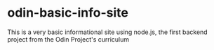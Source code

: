 # odin-basic-info-site
This is a very basic informational site using node.js, the first backend project from the Odin Project's curriculum
